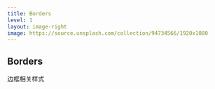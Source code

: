 ```yaml
---
title: Borders
level: 1
layout: image-right
image: https://source.unsplash.com/collection/94734566/1920x1080
---
```


## Borders
边框相关样式
